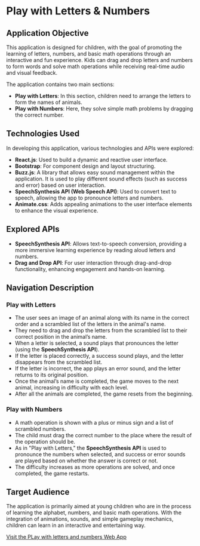 # Play with Letters & Numbers

## Application Objective

This application is designed for children, with the goal of promoting the learning of letters, numbers, and basic math operations through an interactive and fun experience. Kids can drag and drop letters and numbers to form words and solve math operations while receiving real-time audio and visual feedback.

The application contains two main sections:
- **Play with Letters**: In this section, children need to arrange the letters to form the names of animals.
- **Play with Numbers**: Here, they solve simple math problems by dragging the correct number.

## Technologies Used

In developing this application, various technologies and APIs were explored:

- **React.js**: Used to build a dynamic and reactive user interface.
- **Bootstrap**: For component design and layout structuring.
- **Buzz.js**: A library that allows easy sound management within the application. It is used to play different sound effects (such as success and error) based on user interaction.
- **SpeechSynthesis API (Web Speech API)**: Used to convert text to speech, allowing the app to pronounce letters and numbers.
- **Animate.css**: Adds appealing animations to the user interface elements to enhance the visual experience.

## Explored APIs

- **SpeechSynthesis API**: Allows text-to-speech conversion, providing a more immersive learning experience by reading aloud letters and numbers.
- **Drag and Drop API**: For user interaction through drag-and-drop functionality, enhancing engagement and hands-on learning.

## Navigation Description

### Play with Letters

- The user sees an image of an animal along with its name in the correct order and a scrambled list of the letters in the animal's name.
- They need to drag and drop the letters from the scrambled list to their correct position in the animal’s name.
- When a letter is selected, a sound plays that pronounces the letter (using the **SpeechSynthesis API**).
- If the letter is placed correctly, a success sound plays, and the letter disappears from the scrambled list.
- If the letter is incorrect, the app plays an error sound, and the letter returns to its original position.
- Once the animal’s name is completed, the game moves to the next animal, increasing in difficulty with each level.
- After all the animals are completed, the game resets from the beginning.

### Play with Numbers

- A math operation is shown with a plus or minus sign and a list of scrambled numbers.
- The child must drag the correct number to the place where the result of the operation should be.
- As in "Play with Letters," the **SpeechSynthesis API** is used to pronounce the numbers when selected, and success or error sounds are played based on whether the answer is correct or not.
- The difficulty increases as more operations are solved, and once completed, the game restarts.

## Target Audience

The application is primarily aimed at young children who are in the process of learning the alphabet, numbers, and basic math operations. With the integration of animations, sounds, and simple gameplay mechanics, children can learn in an interactive and entertaining way.


[Visit the PLay with letters and numbers Web App](https://play-with-numbers-and-letters.netlify.app/)

